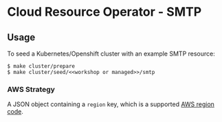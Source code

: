 # Cloud Resource Operator - SMTP 

## Usage
To seed a Kubernetes/Openshift cluster with an example SMTP resource:
```
$ make cluster/prepare 
$ make cluster/seed/<<workshop or managed>>/smtp
```
### AWS Strategy
A JSON object containing a `region` key, which is a supported [AWS region code](https://docs.aws.amazon.com/general/latest/gr/rande.html#ses_region).   